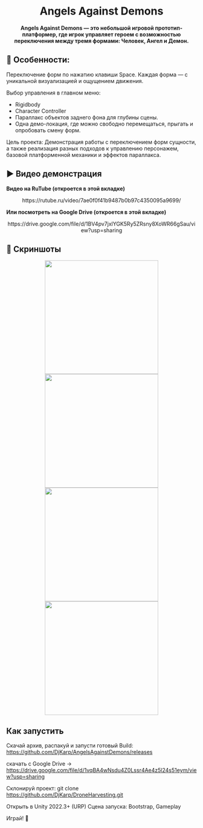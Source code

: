 <h1 align="center">Angels Against Demons</h1>
<p align="center"><b>Angels Against Demons — это небольшой игровой прототип-платформер, где игрок управляет героем с возможностью переключения между тремя формами: Человек, Ангел и Демон.</b></p>

## 🎯 Особенности:
Переключение форм по нажатию клавиши Space. Каждая форма — с уникальной визуализацией и ощущением движения.

Выбор управления в главном меню:
- Rigidbody
- Character Controller
- Параллакс объектов заднего фона для глубины сцены.
- Одна демо-локация, где можно свободно перемещаться, прыгать и опробовать смену форм.

Цель проекта:
Демонстрация работы с переключением форм сущности, а также реализация разных подходов к управлению персонажем, базовой платформенной механики и эффектов параллакса.

## ▶️ Видео демонстрация

<p align="Left">  
<b>Видео на RuTube (откроется в этой вкладке)</b><br/>
</p>
<p align="center">
https://rutube.ru/video/7ae0f0f41b9487b0b97c4350095a9699/
</p>

<p align="Left">  
<b>Или посмотреть на Google Drive (откроется в этой вкладке)</b><br/>
</p>
<p align="center">
https://drive.google.com/file/d/1BV4pv7jxlYGK5Ry5ZRsny8XoWR66gSau/view?usp=sharing

## 🎥 Скриншоты
<p align="center">
  <img src="https://redleggames.com/Games/AngelsAgainstDemons/Screens/Angels_Against_Demons_Screen_01.jpg" width="300"/>
  <img src="https://redleggames.com/Games/AngelsAgainstDemons/Screens/Angels_Against_Demons_Screen_02.jpg" width="300"/>
  <img src="https://redleggames.com/Games/AngelsAgainstDemons/Screens/Angels_Against_Demons_Screen_03.jpg" width="300"/>
  <img src="https://redleggames.com/Games/AngelsAgainstDemons/Screens/Angels_Against_Demons_Screen_04.jpg" width="300"/>
</p>

## Как запустить

Скачай архив, распакуй и запусти готовый Build:
https://github.com/DjKarp/AngelsAgainstDemons/releases

скачать с Google Drive -> 
https://drive.google.com/file/d/1vqBA4wNsdu4Z0Lssr4Ae4z5l24s51eym/view?usp=sharing


Склонируй проект:
git clone https://github.com/DjKarp/DroneHarvesting.git

Открыть в Unity 2022.3+ (URP)
Сцена запуска: Bootstrap, Gameplay

Играй! 🎉
